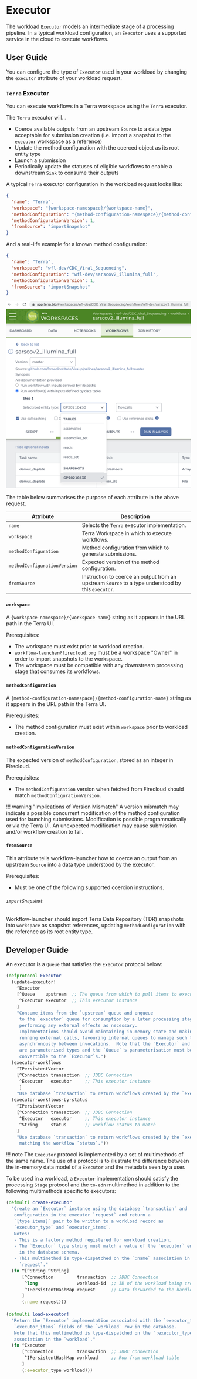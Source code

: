 # Executor
The workload `Executor` models an intermediate stage of a processing pipeline.
In a typical workload configuration, an `Executor` uses a supported
service in the cloud to execute workflows.

## User Guide
You can configure the type of `Executor` used in your workload by changing the
`executor` attribute of your workload request.

### `Terra` Executor
You can execute workflows in a Terra workspace using the `Terra` executor.

The `Terra` executor will...

- Coerce available outputs from an upstream `Source` to a data type acceptable
  for submission creation
  (i.e. import a snapshot to the `executor` workspace as a reference)
- Update the method configuration with the coerced object as its root entity
  type
- Launch a submission 
- Periodically update the statuses of eligible workflows to enable a
  downstream `Sink` to consume their outputs
  
A typical `Terra` executor configuration in the workload request looks like:
```json
{
  "name": "Terra",
  "workspace": "{workspace-namespace}/{workspace-name}",
  "methodConfiguration": "{method-configuration-namespace}/{method-configuration-name}",
  "methodConfigurationVersion": 1,
  "fromSource": "importSnapshot"
}
``` 

And a real-life example for a known method configuration:
```json
{
  "name": "Terra",
  "workspace": "wfl-dev/CDC_Viral_Sequencing",
  "methodConfiguration": "wfl-dev/sarscov2_illumina_full",
  "methodConfigurationVersion": 1,
  "fromSource": "importSnapshot"
}
```

![](./assets/terra-method-configuration.png)

The table below summarises the purpose of each attribute in the above request.

| Attribute                    | Description                                                                                       |
|------------------------------|---------------------------------------------------------------------------------------------------|
| `name`                       | Selects the `Terra` executor implementation.                                                      |
| `workspace`                  | Terra Workspace in which to execute workflows.                                                    |
| `methodConfiguration`        | Method configuration from which to generate submissions.                                          |
| `methodConfigurationVersion` | Expected version of the method configuration.                                                     |
| `fromSource`                 | Instruction to coerce an output from an upstream `Source` to a type understood by this `executor`.|

#### `workspace`
A `{workspace-namespace}/{workspace-name}` string as it appears in the URL path
in the Terra UI.

Prerequisites:

- The workspace must exist prior to workload creation.
- `workflow-launcher@firecloud.org` must be a workspace "Owner" in order to
  import snapshots to the workspace.
- The workspace must be compatible with any downstream processing stage that
  consumes its workflows.

#### `methodConfiguration`
A `{method-configuration-namespace}/{method-configuration-name}` string as it
appears in the URL path in the Terra UI.

Prerequisites:

- The method configuration must exist within `workspace` prior to
  workload creation.

#### `methodConfigurationVersion`
The expected version of `methodConfiguration`, stored as an integer
in Firecloud.

Prerequisites:

- The `methodConfiguration` version when fetched from Firecloud should match
  `methodConfigurationVersion`.
  
!!! warning "Implications of Version Mismatch"
    A version mismatch may indicate a possible concurrent modification of the
    method configuration used for launching submissions.  Modification is possible
    programmatically or via the Terra UI.  An unexpected modification may cause
    submission and/or workflow creation to fail.

#### `fromSource`
This attribute tells workflow-launcher how to coerce an output
from an upstream `Source` into a data type understood by the executor.

Prerequisites:

- Must be one of the following supported coercion instructions.

###### `importSnapshot`
Workflow-launcher should import Terra Data Repository (TDR) snapshots
into `workspace` as snapshot references,
updating `methodConfiguration` with the reference as its root entity type.

## Developer Guide
An executor is a `Queue` that satisfies the `Executor` protocol below:
```clojure
(defprotocol Executor
  (update-executor!
    ^Executor
    [^Queue    upstream  ;; The queue from which to pull items to execute
     ^Executor executor  ;; This executor instance
    ]
    "Consume items from the `upstream` queue and enqueue
     to the `executor` queue for consumption by a later processing stage,
     performing any external effects as necessary.
     Implementations should avoid maintaining in-memory state and making long-
     running external calls, favouring internal queues to manage such tasks
     asynchronously between invocations.  Note that the `Executor` and `Queue`
     are parameterised types and the `Queue`'s parameterisation must be
     convertible to the `Executor`s.")
  (executor-workflows
    ^IPersistentVector
    [^Connection transaction  ;; JDBC Connection
     ^Executor   executor     ;; This executor instance
     ]
    "Use database `transaction` to return workflows created by the `executor`.")
  (executor-workflows-by-status
    ^IPersistentVector
    [^Connection transaction  ;; JDBC Connection
     ^Executor   executor     ;; This executor instance
     ^String     status       ;; workflow status to match
    ]
    "Use database `transaction` to return workflows created by the `executor`
     matching the workflow `status`."))
```

!!! note
    The `Executor` protocol is implemented by a set of multimethods of the same
    name. The use of a protocol is to illustrate the difference between the
    in-memory data model of a `Executor` and the metadata seen by a user.

To be used in a workload, a `Executor` implementation should satisfy the
processing `Stage` protocol and the `to-edn` multimethod in addition to the
following multimethods specific to executors:
```clojure
(defmulti create-executor
  "Create an `Executor` instance using the database `transaction` and
   configuration in the executor `request` and return a
   `[type items]` pair to be written to a workload record as
   `executor_type` and `executor_items`.
   Notes:
   - This is a factory method registered for workload creation.
   - The `Executor` type string must match a value of the `executor` enum
     in the database schema.   
   - This multimethod is type-dispatched on the `:name` association in the
     `request`."
  (fn ^[^String ^String] 
      [^Connection         transaction  ;; JDBC Connection
       ^long               workload-id  ;; ID of the workload being created
       ^IPersistentHashMap request      ;; Data forwarded to the handler
      ]
      (:name request)))

(defmulti load-executor!
  "Return the `Executor` implementation associated with the `executor_type` and
   `executor_items` fields of the `workload` row in the database.
   Note that this multimethod is type-dispatched on the `:executor_type`
   association in the `workload`."
  (fn ^Executor
      [^Connection         transaction  ;; JDBC Connection
       ^IPersistentHashMap workload     ;; Row from workload table
      ]
      (:executor_type workload)))
```
